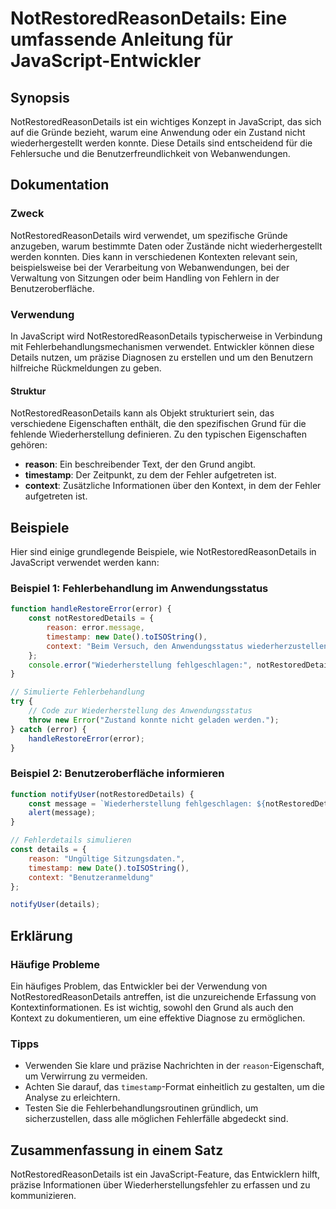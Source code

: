 <!--
Meta Description: # NotRestoredReasonDetails: Eine umfassende Anleitung für JavaScript-Entwickler ## Synopsis NotRestoredReasonDetails ist ein wichtiges Konzept in Java...
Meta Keywords: der, notrestoredreasondetails, die, den, javascript
-->

# NotRestoredReasonDetails: Eine umfassende Anleitung für JavaScript-Entwickler

## Synopsis
NotRestoredReasonDetails ist ein wichtiges Konzept in JavaScript, das sich auf die Gründe bezieht, warum eine Anwendung oder ein Zustand nicht wiederhergestellt werden konnte. Diese Details sind entscheidend für die Fehlersuche und die Benutzerfreundlichkeit von Webanwendungen.

## Dokumentation
### Zweck
NotRestoredReasonDetails wird verwendet, um spezifische Gründe anzugeben, warum bestimmte Daten oder Zustände nicht wiederhergestellt werden konnten. Dies kann in verschiedenen Kontexten relevant sein, beispielsweise bei der Verarbeitung von Webanwendungen, bei der Verwaltung von Sitzungen oder beim Handling von Fehlern in der Benutzeroberfläche.

### Verwendung
In JavaScript wird NotRestoredReasonDetails typischerweise in Verbindung mit Fehlerbehandlungsmechanismen verwendet. Entwickler können diese Details nutzen, um präzise Diagnosen zu erstellen und um den Benutzern hilfreiche Rückmeldungen zu geben.

#### Struktur
NotRestoredReasonDetails kann als Objekt strukturiert sein, das verschiedene Eigenschaften enthält, die den spezifischen Grund für die fehlende Wiederherstellung definieren. Zu den typischen Eigenschaften gehören:

- **reason**: Ein beschreibender Text, der den Grund angibt.
- **timestamp**: Der Zeitpunkt, zu dem der Fehler aufgetreten ist.
- **context**: Zusätzliche Informationen über den Kontext, in dem der Fehler aufgetreten ist.

## Beispiele
Hier sind einige grundlegende Beispiele, wie NotRestoredReasonDetails in JavaScript verwendet werden kann:

### Beispiel 1: Fehlerbehandlung im Anwendungsstatus
```javascript
function handleRestoreError(error) {
    const notRestoredDetails = {
        reason: error.message,
        timestamp: new Date().toISOString(),
        context: "Beim Versuch, den Anwendungsstatus wiederherzustellen."
    };
    console.error("Wiederherstellung fehlgeschlagen:", notRestoredDetails);
}

// Simulierte Fehlerbehandlung
try {
    // Code zur Wiederherstellung des Anwendungsstatus
    throw new Error("Zustand konnte nicht geladen werden.");
} catch (error) {
    handleRestoreError(error);
}
```

### Beispiel 2: Benutzeroberfläche informieren
```javascript
function notifyUser(notRestoredDetails) {
    const message = `Wiederherstellung fehlgeschlagen: ${notRestoredDetails.reason}`;
    alert(message);
}

// Fehlerdetails simulieren
const details = {
    reason: "Ungültige Sitzungsdaten.",
    timestamp: new Date().toISOString(),
    context: "Benutzeranmeldung"
};

notifyUser(details);
```

## Erklärung
### Häufige Probleme
Ein häufiges Problem, das Entwickler bei der Verwendung von NotRestoredReasonDetails antreffen, ist die unzureichende Erfassung von Kontextinformationen. Es ist wichtig, sowohl den Grund als auch den Kontext zu dokumentieren, um eine effektive Diagnose zu ermöglichen.

### Tipps
- Verwenden Sie klare und präzise Nachrichten in der `reason`-Eigenschaft, um Verwirrung zu vermeiden.
- Achten Sie darauf, das `timestamp`-Format einheitlich zu gestalten, um die Analyse zu erleichtern.
- Testen Sie die Fehlerbehandlungsroutinen gründlich, um sicherzustellen, dass alle möglichen Fehlerfälle abgedeckt sind.

## Zusammenfassung in einem Satz
NotRestoredReasonDetails ist ein JavaScript-Feature, das Entwicklern hilft, präzise Informationen über Wiederherstellungsfehler zu erfassen und zu kommunizieren.